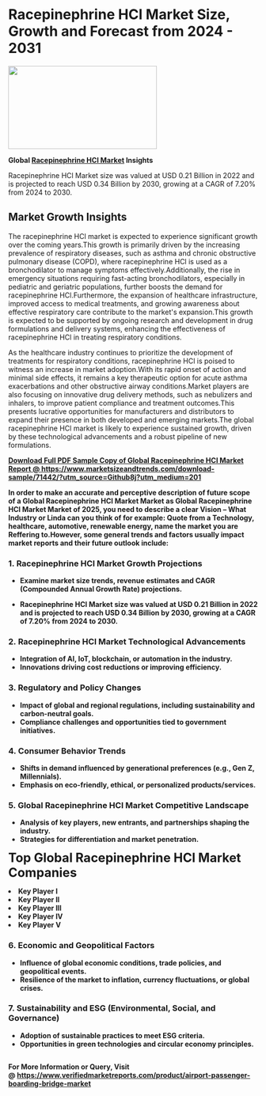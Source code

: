 <H1>Racepinephrine HCl Market Size, Growth and Forecast from 2024 - 2031</H1><img class="aligncenter size-medium wp-image-584254" src="https://thirdeyenews.in/wp-content/uploads/2024/09/Global-Market-Research-300x168.jpeg" alt="" width="300" height="168" /><p><strong>Global&nbsp;<a href="https://www.marketsizeandtrends.com/download-sample/71442/?utm_source=Github8j?utm_medium=201">Racepinephrine HCl Market</a> Insights</strong></p><p>Racepinephrine HCl Market size was valued at USD 0.21 Billion in 2022 and is projected to reach USD 0.34 Billion by 2030, growing at a CAGR of 7.20% from 2024 to 2030.</p><p><h2>Market Growth Insights</h2> <p>The racepinephrine HCl market is expected to experience significant growth over the coming years.This growth is primarily driven by the increasing prevalence of respiratory diseases, such as asthma and chronic obstructive pulmonary disease (COPD), where racepinephrine HCl is used as a bronchodilator to manage symptoms effectively.Additionally, the rise in emergency situations requiring fast-acting bronchodilators, especially in pediatric and geriatric populations, further boosts the demand for racepinephrine HCl.Furthermore, the expansion of healthcare infrastructure, improved access to medical treatments, and growing awareness about effective respiratory care contribute to the market's expansion.This growth is expected to be supported by ongoing research and development in drug formulations and delivery systems, enhancing the effectiveness of racepinephrine HCl in treating respiratory conditions.</p> <p><strong><a href="#"></a></strong></p> <p>As the healthcare industry continues to prioritize the development of treatments for respiratory conditions, racepinephrine HCl is poised to witness an increase in market adoption.With its rapid onset of action and minimal side effects, it remains a key therapeutic option for acute asthma exacerbations and other obstructive airway conditions.Market players are also focusing on innovative drug delivery methods, such as nebulizers and inhalers, to improve patient compliance and treatment outcomes.This presents lucrative opportunities for manufacturers and distributors to expand their presence in both developed and emerging markets.The global racepinephrine HCl market is likely to experience sustained growth, driven by these technological advancements and a robust pipeline of new formulations.</p> <p><strong><a href="#"></p><p><span class=""><strong>Download Full PDF Sample Copy of Global Racepinephrine HCl Market Report</strong> @ <a href="https://www.marketsizeandtrends.com/download-sample/71442/?utm_source=Github8j?utm_medium=201" target="_blank">https://www.marketsizeandtrends.com/download-sample/71442/?utm_source=Github8j?utm_medium=201</a></span></p><p>In order to make an accurate and perceptive description of future scope of a Global&nbsp;Racepinephrine HCl Market Market as Global&nbsp;Racepinephrine HCl Market Market of 2025, you need to describe a clear Vision &ndash; What Industry or Linda can you think of for example: Quote from a Technology, healthcare, automotive, renewable energy, name the market you are Reffering to.However, some general trends and factors usually impact market reports and their future outlook include:</p><h3>1.&nbsp;<strong>Racepinephrine HCl Market Growth Projections</strong></h3><ul><li>Examine market size trends, revenue estimates and CAGR (Compounded Annual Growth Rate) projections.</li><li><p>Racepinephrine HCl Market size was valued at USD 0.21 Billion in 2022 and is projected to reach USD 0.34 Billion by 2030, growing at a CAGR of 7.20% from 2024 to 2030.</p></li></ul><h3>2.&nbsp;<strong>Racepinephrine HCl Market Technological Advancements</strong></h3><ul><li>Integration of AI, IoT, blockchain, or automation in the industry.</li><li>Innovations driving cost reductions or improving efficiency.</li></ul><h3>3.&nbsp;<strong>Regulatory and Policy Changes</strong></h3><ul><li>Impact of global and regional regulations, including sustainability and carbon-neutral goals.</li><li>Compliance challenges and opportunities tied to government initiatives.</li></ul><h3>4.&nbsp;<strong>Consumer Behavior Trends</strong></h3><ul><li>Shifts in demand influenced by generational preferences (e.g., Gen Z, Millennials).</li><li>Emphasis on eco-friendly, ethical, or personalized products/services.</li></ul><h3>5.&nbsp;<strong>Global Racepinephrine HCl Market Competitive Landscape</strong></h3><ul><li>Analysis of key players, new entrants, and partnerships shaping the industry.</li><li>Strategies for differentiation and market penetration.</li></ul><p data-pm-slice="1 1 []"><span style="color: inherit; font-family: inherit; font-size: 25px;">Top Global Racepinephrine HCl Market Companies</span></p><div class="" data-test-id=""><p><li>Key Player I</li><li> Key Player II</li><li> Key Player III</li><li> Key Player IV</li><li> Key Player V</li></p></div><h3>6.&nbsp;<strong>Economic and Geopolitical Factors</strong></h3><ul><li>Influence of global economic conditions, trade policies, and geopolitical events.</li><li>Resilience of the market to inflation, currency fluctuations, or global crises.</li></ul><h3>7.&nbsp;<strong>Sustainability and ESG (Environmental, Social, and Governance)</strong></h3><ul><li>Adoption of sustainable practices to meet ESG criteria.</li><li>Opportunities in green technologies and circular economy principles.</li></ul><h2><strong style="font-size: 14px;">For More Information or Query, Visit @&nbsp;</strong><a style="background-color: #ffffff; font-size: 14px;" href="https://www.marketsizeandtrends.com/report/racepinephrine-hcl-market/" target="_blank">https://www.verifiedmarketreports.com/product/airport-passenger-boarding-bridge-market</a></h2>